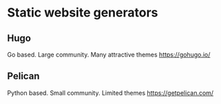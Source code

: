 # Static website generators

## Hugo
Go based. Large community. Many attractive themes
https://gohugo.io/

## Pelican
Python based. Small community. Limited themes
https://getpelican.com/




